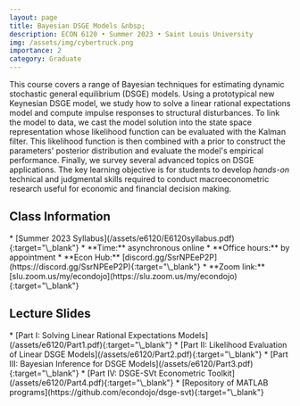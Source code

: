 ```yaml
---
layout: page
title: Bayesian DSGE Models &nbsp;
description: ECON 6120 • Summer 2023 • Saint Louis University
img: /assets/img/cybertruck.png
importance: 2
category: Graduate
---
```


This course covers a range of Bayesian techniques for estimating dynamic stochastic general equilibrium (DSGE) models. Using a prototypical new Keynesian DSGE model, we study how to solve a linear rational expectations model and compute impulse responses to structural disturbances. To link the model to data, we cast the model solution into the state space representation whose likelihood function can be evaluated with the Kalman filter. This likelihood function is then combined with a prior to construct the parameters' posterior distribution and evaluate the model's empirical performance. Finally, we survey several advanced topics on DSGE applications. The key learning objective is for students to develop *hands-on* technical and judgmental skills required to conduct macroeconometric research useful for economic and financial decision making.

<div class="publications">
  <h2 class="topic">Class Information</h2>
</div>
* [Summer 2023 Syllabus](/assets/e6120/E6120syllabus.pdf){:target="\_blank"}
<!-- * **Location:** Davis-Shaughnessy Hall 273 :mask: https://emojipedia.org/ -->
* **Time:** asynchronous online
* **Office hours:** by appointment
* **Econ Hub:** [discord.gg/SsrNPEeP2P](https://discord.gg/SsrNPEeP2P){:target="\_blank"}
* **Zoom link:** [slu.zoom.us/my/econdojo](https://slu.zoom.us/my/econdojo){:target="\_blank"}

<div class="publications">
  <h2 class="topic">Lecture Slides</h2>
</div>
* [Part I: Solving Linear Rational Expectations Models](/assets/e6120/Part1.pdf){:target="\_blank"}
* [Part II: Likelihood Evaluation of Linear DSGE Models](/assets/e6120/Part2.pdf){:target="\_blank"}
* [Part III: Bayesian Inference for DSGE Models](/assets/e6120/Part3.pdf){:target="\_blank"}
* [Part IV: DSGE-SVt Econometric Toolkit](/assets/e6120/Part4.pdf){:target="\_blank"}
* [Repository of MATLAB programs](https://github.com/econdojo/dsge-svt){:target="\_blank"}

